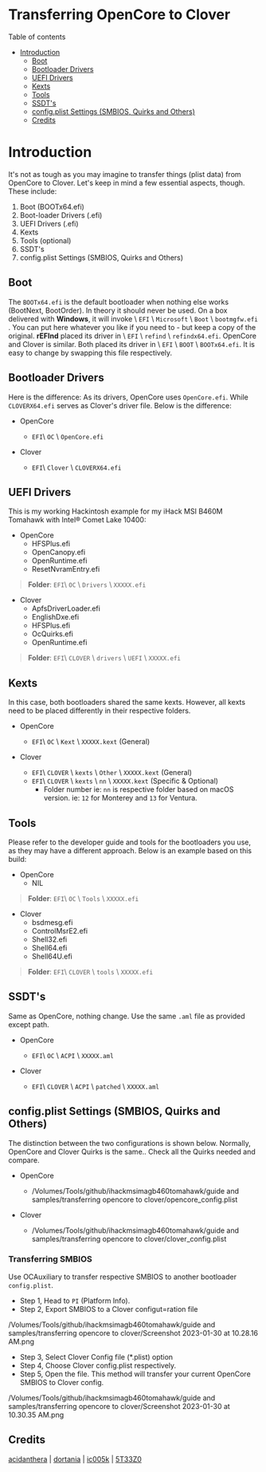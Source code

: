 # Transferring OpenCore to Clover

Table of contents

- [Introduction](#introduction)
  - [Boot](#boot)
  - [Bootloader Drivers](#bootloader-drivers)
  - [UEFI Drivers](#uefi-drivers)
  - [Kexts](#kexts)
  - [Tools](#tools)
  - [SSDT's](#ssdts)
  - [config.plist Settings (SMBIOS, Quirks and Others)](#configplist-settings-smbios-quirks-and-others)
  - [Credits](#credits)

# Introduction

It's not as tough as you may imagine to transfer things (plist data) from OpenCore to Clover. Let's keep in mind a few essential aspects, though. These include:

1. Boot (BOOTx64.efi)
2. Boot-loader Drivers (.efi)
3. UEFI Drivers (.efi)
4. Kexts
5. Tools (optional)
6. SSDT's
7. config.plist Settings (SMBIOS, Quirks and Others)

## Boot

The `BOOTx64.efi` is the default bootloader when nothing else works (BootNext, BootOrder). In theory it should never be used. On a box delivered with **Windows**, it will invoke \ `EFI` \ `Microsoft` \ `Boot` \ `bootmgfw.efi ` . You can put here whatever you like if you need to - but keep a copy of the original. **rEFInd** placed its driver in  \ `EFI` \ `refind` \ `refindx64.efi`. OpenCore and Clover is similar. Both placed its driver in \ `EFI` \ `BOOT` \ `BOOTx64.efi`. It is easy to change by swapping this file respectively.

## Bootloader Drivers

Here is the difference: As its drivers, OpenCore uses `OpenCore.efi`. While `CLOVERX64.efi` serves as Clover's driver file. Below is the difference:

- OpenCore 
  - `EFI`\ `OC` \ `OpenCore.efi`
  
- Clover 
  - `EFI`\ `Clover` \ `CLOVERX64.efi`
	

## 	UEFI Drivers

This is my working Hackintosh example for my iHack MSI B460M Tomahawk with Intel® Comet Lake 10400:

- OpenCore 
  - HFSPlus.efi
  - OpenCanopy.efi
  - OpenRuntime.efi
  - ResetNvramEntry.efi
  
> **Folder**: `EFI`\ `OC` \ `Drivers` \ `XXXXX.efi`
  
- Clover 
  - ApfsDriverLoader.efi
  - EnglishDxe.efi
  - HFSPlus.efi
  - OcQuirks.efi
  - OpenRuntime.efi
  
> **Folder**: `EFI`\ `CLOVER` \ `drivers` \ `UEFI` \ `XXXXX.efi`

## Kexts

In this case, both bootloaders shared the same kexts. However, all kexts need to be placed differently in their respective folders.

- OpenCore 
  - `EFI`\ `OC` \ `Kext` \ `XXXXX.kext` (General)
  
- Clover 
  - `EFI`\ `CLOVER` \ `kexts` \ `Other` \ `XXXXX.kext` (General)
  - `EFI`\ `CLOVER` \ `kexts` \ `nn` \ `XXXXX.kext` (Specific & Optional)
  	- Folder number ie: `nn` is respective folder based on macOS version. ie: `12` for Monterey and `13` for Ventura.
	
## Tools

Please refer to the developer guide and tools for the bootloaders you use, as they may have a different approach. Below is an example based on this build:

- OpenCore 
  - NIL
  
> **Folder**: `EFI`\ `OC` \ `Tools` \ `XXXXX.efi`
  
- Clover 
  - bsdmesg.efi
  - ControlMsrE2.efi
  - Shell32.efi
  - Shell64.efi
  - Shell64U.efi
  
> **Folder**: `EFI`\ `CLOVER` \ `tools` \ `XXXXX.efi` 

## SSDT's

Same as OpenCore, nothing change. Use the same `.aml` file as provided except path.

- OpenCore
  - `EFI`\ `OC` \ `ACPI` \ `XXXXX.aml`
  
- Clover
  - `EFI`\ `CLOVER` \ `ACPI` \ `patched` \ `XXXXX.aml`
  
## config.plist Settings (SMBIOS, Quirks and Others)

The distinction between the two configurations is shown below. Normally, OpenCore and Clover Quirks is the same.. Check all the Quirks needed and compare. 

- OpenCore
  - /Volumes/Tools/github/ihackmsimagb460tomahawk/guide and samples/transferring opencore to clover/opencore_config.plist
  
- Clover
  - /Volumes/Tools/github/ihackmsimagb460tomahawk/guide and samples/transferring opencore to clover/clover_config.plist
  
### Transferring SMBIOS

Use OCAuxiliary to transfer respective SMBIOS to another bootloader `config.plist`.

- Step 1, Head to `PI` (Platform Info).
- Step 2, Export SMBIOS to a Clover configut=ration file

/Volumes/Tools/github/ihackmsimagb460tomahawk/guide and samples/transferring opencore to clover/Screenshot 2023-01-30 at 10.28.16 AM.png

- Step 3, Select Clover Config file (*.plist) option
- Step 4, Choose Clover config.plist respectively.
- Step 5, Open the file. This method will transfer your current OpenCore SMBIOS to Clover config. 

/Volumes/Tools/github/ihackmsimagb460tomahawk/guide and samples/transferring opencore to clover/Screenshot 2023-01-30 at 10.30.35 AM.png

## Credits

[acidanthera](https://github.com/acidanthera) | [dortania](https://github.com/dortania) | [ic005k](https://github.com/ic005k) | [5T33Z0](https://github.com/5T33Z0)

